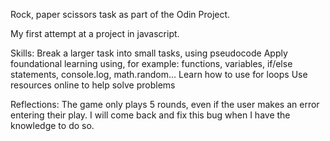 Rock, paper scissors task as part of the Odin Project. 

My first attempt at a project in javascript. 

Skills:
Break a larger task into small tasks, using pseudocode
Apply foundational learning using, for example: functions, variables, if/else statements, console.log, math.random...
Learn how to use for loops
Use resources online to help solve problems

Reflections:
The game only plays 5 rounds, even if the user makes an error entering their play. I will come back and fix this bug when I have the knowledge to do so.
